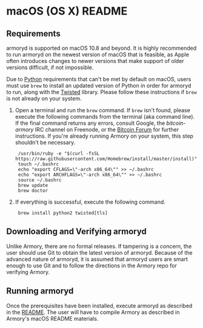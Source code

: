# macOS (OS X) README
## Requirements
armoryd is supported on macOS 10.8 and beyond. It is highly recommended to run armoryd on the newest version of macOS that is feasible, as Apple often introduces changes to newer versions that make support of older versions difficult, if not impossible.

Due to [Python](https://python.org/) requirements that can't be met by default on macOS, users must use `brew` to install an updated version of Python in order for armoryd to run, along with the [Twisted](https://twistedmatrix.com/trac/) library. Please follow these instructions if `brew` is not already on your system.

1. Open a terminal and run the `brew` command. If `brew` isn't found, please execute the following commands from the terminal (aka command line). If the final command returns any errors, consult Google, the *bitcoin-armory* IRC channel on Freenode, or the [Bitcoin Forum](https://bitcointalk.org/index.php?board=97.0) for further instructions. If you're already running Armory on your system, this step shouldn't be necessary.

        /usr/bin/ruby -e "$(curl -fsSL https://raw.githubusercontent.com/Homebrew/install/master/install)"
        touch ~/.bashrc
        echo "export CFLAGS=\"-arch x86_64\"" >> ~/.bashrc
        echo "export ARCHFLAGS=\"-arch x86_64\"" >> ~/.bashrc
        source ~/.bashrc
        brew update
        brew doctor

2. If everything is successful, execute the following command.

        brew install python2 twisted[tls]

## Downloading and Verifying armoryd
Unlike Armory, there are no formal releases. If tampering is a concern, the user should use Git to obtain the latest version of armoryd. Because of the advanced nature of armoryd, it is assumed that armoryd users are smart enough to use Git and to follow the directions in the Armory repo for verifying Armory.

## Running armoryd
Once the prerequisites have been installed, execute armoryd as described in the [README](README.md). The user will have to compile Armory as described in Armory's macOS README materials.
